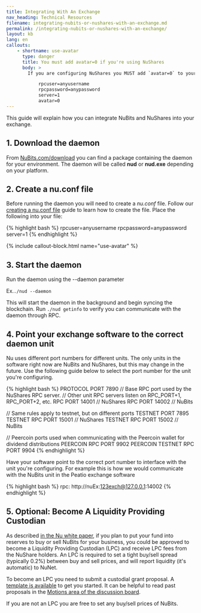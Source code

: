 ```yaml
---
title: Integrating With An Exchange
nav_heading: Technical Resources
filename: integrating-nubits-or-nushares-with-an-exchange.md
permalink: /integrating-nubits-or-nushares-with-an-exchange/
layout: kb
lang: en
callouts:
    - shortname: use-avatar
      type: danger
      title: You must add avatar=0 if you're using NuShares
      body: >
        If you are configuring NuShares you MUST add `avatar=0` to your conf file:

            rpcuser=anyusername
            rpcpassword=anypassword  
            server=1  
            avatar=0
---
```

This guide will explain how you can integrate NuBits and NuShares into your exchange.

## 1. Download the daemon

From [NuBits.com/download](https://nubits.com/download) you can find a package containing the daemon for your environment. The daemon will be called **nud** or **nud.exe** depending on your platform.

## 2. Create a nu.conf file

Before running the daemon you will need to create a *nu.conf* file. Follow our [creating a nu.conf file](/creating-conf-file) guide to learn how to create the file. Place the following into your file:

{% highlight bash %}
rpcuser=anyusername
rpcpassword=anypassword
server=1
{% endhighlight %}

{% include callout-block.html name="use-avatar" %}

## 3. Start the daemon

Run the daemon using the --daemon parameter

Ex.`./nud --daemon`

This will start the daemon in the background and begin syncing the blockchain. Run  `./nud getinfo` to verify you can communicate with the daemon through RPC.

## 4. Point your exchange software to the correct daemon unit

Nu uses different port numbers for different units. The only units in the software right now are NuBits and NuShares, but this may change in the future. Use the following guide below to select the port number for the unit you're configuring.

{% highlight bash %}
PROTOCOL PORT 7890
// Base RPC port used by the NuShares RPC server.
// Other unit RPC servers listen on RPC_PORT+1, RPC_PORT+2, etc.
RPC PORT 14001     // NuShares
RPC PORT 14002     // NuBits

// Same rules apply to testnet, but on different ports
TESTNET PORT 7895
TESTNET RPC PORT 15001     // NuShares
TESTNET RPC PORT 15002     // NuBits

// Peercoin ports used when communicating with the Peercoin wallet for dividend distributions
PEERCOIN RPC PORT 9902
PEERCOIN TESTNET RPC PORT 9904
{% endhighlight %}

Have your software point to the correct port number to interface with the unit you're configuring. For example this is how we would communicate with the NuBits unit in the Peatio exchange software

{% highlight bash %}
rpc: http://nuEx:123exch@127.0.0.1:14002
{% endhighlight %}

## 5. Optional: Become A Liquidity Providing Custodian

As described [in the Nu white paper](https://nubits.com/about/white-paper), if you plan to put your fund into reserves to buy or sell NuBits for your business, you could be approved to become a Liquidity Providing Custodian (LPC) and receive LPC fees from the NuShare holders. An LPC is required to set a tight buy/sell spread (typically 0.2%) between buy and sell prices, and will report liquidity (it's automatic) to NuNet.

To become an LPC you need to submit a custodial grant proposal. A [template is available](https://discuss.nubits.com/t/determine-what-information-we-want-to-include-in-the-custodial-proposal-template/94) to get you started. It can be helpful to read past proposals in the [Motions area of the discussion board](https://discuss.nubits.com/c/nushares/motions).

If you are not an LPC you are free to set any buy/sell prices of NuBits.

